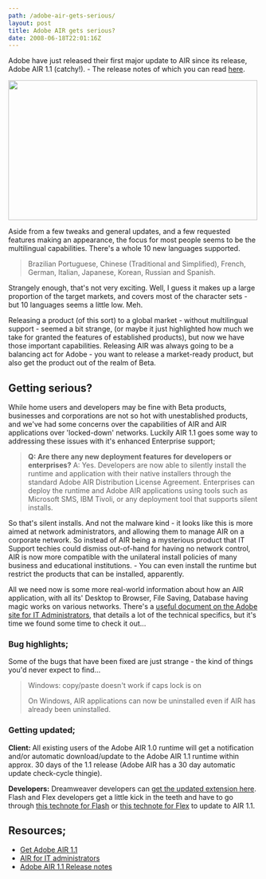 ```yaml
---
path: /adobe-air-gets-serious/
layout: post
title: Adobe AIR gets serious?
date: 2008-06-18T22:01:16Z
---
```


Adobe have just released their first major update to AIR since its release, Adobe AIR 1.1 (catchy!). - The release notes of which you can read <a href="http://download.macromedia.com/pub/air/documentation/1_1/adobe_air_1-1_faq.pdf" target="_blank">here</a>.

<img class="alignnone size-full wp-image-258" title="air11" src="http://uploads.psyked.co.uk/2008/06/air11.jpg" alt="" width="500" height="280" />

Aside from a few tweaks and general updates, and a few requested features making an appearance, the focus for most people seems to be the multilingual capabilities. There's a whole 10 new languages supported.
<blockquote>Brazilian Portuguese, Chinese (Traditional and Simplified), French, German, Italian, Japanese, Korean, Russian and Spanish.</blockquote>
Strangely enough, that's not very exciting. Well, I guess it makes up a large proportion of the target markets, and covers most of the character sets - but 10 languages seems a little low. Meh.

<!--more-->

Releasing a product (of this sort) to a global market - without multilingual support - seemed a bit strange, (or maybe it just highlighted how much we take for granted the features of established products), but now we have those important capabilities. Releasing AIR was always going to be a balancing act for Adobe - you want to release a market-ready product, but also get the product out of the realm of Beta.
<h2>Getting serious?</h2>
While home users and developers may be fine with Beta products, businesses and corporations are not so hot with unestablished products, and we've had some concerns over the capabilities of AIR and AIR applications over 'locked-down' networks.  Luckily AIR 1.1 goes some way to addressing these issues with it's enhanced Enterprise support;
<blockquote><strong>Q: Are there any new deployment features for developers or enterprises?</strong>
A: Yes. Developers are now able to silently install the runtime and application with their native installers through the standard Adobe AIR Distribution License Agreement.
Enterprises can deploy the runtime and Adobe AIR applications using tools such as Microsoft SMS, IBM Tivoli, or any deployment tool that supports silent installs.</blockquote>
So that's silent installs.  And not the malware kind - it looks like this is more aimed at network administrators, and allowing them to manage AIR on a corporate network. So instead of AIR being a mysterious product that IT Support techies could dismiss out-of-hand for having no network control, AIR is now more compatible with the unilateral install policies of many business and educational institutions. - You can even install the runtime but restrict the products that can be installed, apparently.

All we need now is some more real-world information about how an AIR application, with all its' Desktop to Browser, File Saving, Database having magic works on various networks. There's a <a href="http://download.macromedia.com/pub/air/documentation/1_1/air_admin_guide.pdf" target="_self">useful document on the Adobe site for IT Administrators</a>, that details a lot of the technical specifics, but it's time we found some time to check it out...
<h3><strong>Bug highlights;</strong></h3>
Some of the bugs that have been fixed are just strange - the kind of things you'd never expect to find...
<blockquote>Windows: copy/paste doesn't work if caps lock is on

On Windows, AIR applications can now be uninstalled even if AIR has already been uninstalled.</blockquote>
<h3><strong>Getting updated;</strong></h3>
<strong>Client: </strong>All existing users of the Adobe AIR 1.0 runtime will get a notification and/or automatic download/update to the Adobe AIR 1.1 runtime within approx. 30 days of the 1.1 release (Adobe AIR has a 30 day automatic update check-cycle thingie).

<strong>Developers:</strong> Dreamweaver developers can <a href="http://kb.adobe.com/selfservice/viewContent.do?externalId=kb403908&amp;sliceId=1&amp;devcon=f1b" target="_blank">get the updated extension here</a>. Flash and Flex developers get a little kick in the teeth and have to go through <a href="http://kb.adobe.com/selfservice/viewContent.do?externalId=kb403682&amp;sliceId=1" target="_blank">this technote for Flash</a> or <a href="http://www.adobe.com/devnet/flex/articles/flex_air1.1.html" target="_blank">this technote for Flex</a> to update to AIR 1.1.
<h2>Resources;</h2>
<ul>
	<li><a href="http://get.adobe.com/air/" target="_blank">Get Adobe AIR 1.1</a></li>
	<li><a onclick="javascript:pageTracker._trackPageview('/outgoing/www.adobe.com/go/air1-1faq');" href="http://www.adobe.com/go/air1-1faq" target="_blank">AIR for IT administrators</a></li>
	<li><a onclick="javascript:pageTracker._trackPageview('/outgoing/www.adobe.com/go/air1-1faq');" href="http://www.adobe.com/go/air1-1faq" target="_blank">Adobe AIR 1.1 Release notes</a></li>
</ul>
